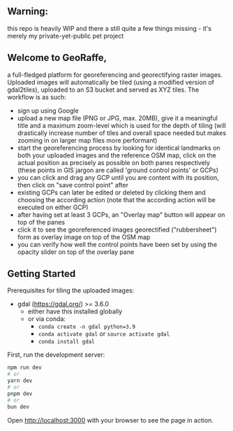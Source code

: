## Warning: 
this repo is heavily WIP and there a still quite a few things missing - it's merely my private-yet-public pet project


## Welcome to GeoRaffe, 

a full-fledged platform for georeferencing and georectifying raster images. Uploaded images will automatically be tiled (using a modified version of gdal2tiles), uploaded to an S3 bucket and served as XYZ tiles.
The workflow is as such:

* sign up using Google
* upload a new map file (PNG or JPG, max. 20MB), give it a meaningful title and a maximum zoom-level which is used for the depth of tiling (will drastically increase number of tiles and overall space needed but makes zooming in on larger map files more performant)
* start the georeferencing process by looking for identical landmarks on both your uploaded images and the reference OSM map, click on the actual position as precisely as possible on both panes respectively (these points in GIS jargon are called 'ground control points' or GCPs)
* you can click and drag any GCP until you are content with its position, then click on "save control point" after
* existing GCPs can later be edited or deleted by clicking them and choosing the according action (note that the according action will be executed on either GCP)
* after having set at least 3 GCPs, an "Overlay map" button will appear on top of the panes
* click it to see the georeferenced images georectified ("rubbersheet") form as overlay image on top of the OSM map
* you can verify how well the control points have been set by using the opacity slider on top of the overlay pane

## Getting Started

Prerequisites for tiling the uploaded images:

* gdal (https://gdal.org/) >= 3.6.0
    * either have this installed globally
    * or via conda:
        * `conda create -n gdal python=3.9`
        * `conda activate gdal` or `source activate gdal`
        * `conda install gdal`

First, run the development server:

```bash
npm run dev
# or
yarn dev
# or
pnpm dev
# or
bun dev
```

Open [http://localhost:3000](http://localhost:3000) with your browser to see the page in action.

